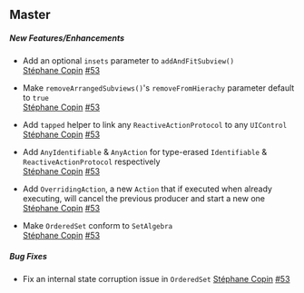 ## Master

##### New Features/Enhancements

- Add an optional `insets` parameter to `addAndFitSubview()`  
  [Stéphane Copin](https://github.com/stephanecopin)
  [#53](https://github.com/Fueled/ios-utilities/pull/53)

- Make `removeArrangedSubviews()`'s `removeFromHierachy` parameter default to `true`  
  [Stéphane Copin](https://github.com/stephanecopin)
  [#53](https://github.com/Fueled/ios-utilities/pull/53)

- Add `tapped` helper to link any `ReactiveActionProtocol` to any `UIControl`  
  [Stéphane Copin](https://github.com/stephanecopin)
  [#53](https://github.com/Fueled/ios-utilities/pull/53)

- Add `AnyIdentifiable` & `AnyAction` for type-erased `Identifiable` & `ReactiveActionProtocol` respectively  
  [Stéphane Copin](https://github.com/stephanecopin)
  [#53](https://github.com/Fueled/ios-utilities/pull/53)

- Add `OverridingAction`, a new `Action` that if executed when already executing, will cancel the previous producer and start a new one  
  [Stéphane Copin](https://github.com/stephanecopin)
  [#53](https://github.com/Fueled/ios-utilities/pull/53)

- Make `OrderedSet` conform to `SetAlgebra`  
  [Stéphane Copin](https://github.com/stephanecopin)
  [#53](https://github.com/Fueled/ios-utilities/pull/53)

##### Bug Fixes

- Fix an internal state corruption issue in `OrderedSet`
  [Stéphane Copin](https://github.com/stephanecopin)
  [#53](https://github.com/Fueled/ios-utilities/pull/53)
